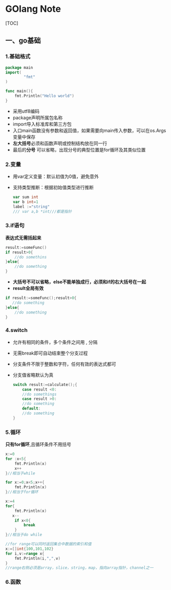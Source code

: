 # GOlang Note

[TOC]

## 一、go基础

### 1.基础格式

```go	
package main
import(
		"fmt"
)

func main(){
    fmt.Println("Hello world")
}
```

- 采用utf8编码
- package声明所属包名称
- import导入标准库和第三方包
- 入口main函数没有参数和返回值，如果需要向main传入参数，可以在os.Args变量中保存
- **左大括号**必须和函数声明或控制结构放在同一行
- 最后的**分号** 可以省略，出现分号的典型位置是for循环及其类似位置 



### 2.变量

- 用var定义变量：默认初值为0值，避免意外

- 支持类型推断：根据初始值类型进行推断

  ```go
  var sum int
  var b int=1
  label :="string"
  /// var a,b *int///都是指针
  ```

### 3.if语句

**表达式无需括起来**

```go
result:=someFunc()
if result>0{
    //do somethins
}else{
    //do something
}
```

- **大括号不可以省略，else不能单独成行，必须和if的右大括号在一起**
- **result全局有效**

```go
if result:=someFunc();result>0{
   //do something
}else{
    //do something
}
```

### 4.switch

- 允许有相同的条件，多个条件之间用 , 分隔

- 无需break即可自动结束整个分支过程

- 分支条件不限于整数和字符，任何有效的表达式都可

- 分支值省略默认为真

  ```go
  switch result:=calculate();{
      case result <0:
      //do somethings
      case result >0:
      //do something
      default:
      //do something
  }
  ```

### 5.循环

**只有for循环**,且循环条件不用括号

```go
x:=0
for :x<5{
    fmt.Println(x)
    x++
}//相当于while

for x:=0;x<5;x++{
    fmt.Println(x)
}//相当于for循环

x:=4
for{
    fmt.Println(x)
   x--
    if x<0{
        break
    }
}//相当于do while

//for range可以同时返回集合中数据的索引和值
x:=[]int{100,101,102}
for i,v:=range x{
    fmt.Println(i,",",v)
}
//range右侧必须是array，slice，string，map，指向array指针，channel之一

```

### 6.函数







